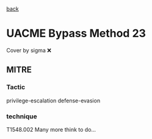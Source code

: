 [back](../index.md)
# UACME Bypass Method 23
Cover by sigma :x: 
## MITRE
### Tactic
privilege-escalation
defense-evasion
### technique
T1548.002
Many more think to do...
